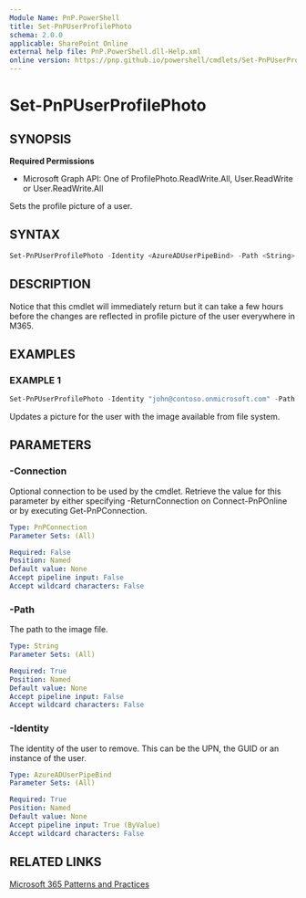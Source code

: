 ```yaml
---
Module Name: PnP.PowerShell
title: Set-PnPUserProfilePhoto
schema: 2.0.0
applicable: SharePoint Online
external help file: PnP.PowerShell.dll-Help.xml
online version: https://pnp.github.io/powershell/cmdlets/Set-PnPUserProfilePhoto.html
---
```

 
# Set-PnPUserProfilePhoto

## SYNOPSIS

**Required Permissions**

  * Microsoft Graph API: One of ProfilePhoto.ReadWrite.All, User.ReadWrite or User.ReadWrite.All

Sets the profile picture of a user.

## SYNTAX

```powershell
Set-PnPUserProfilePhoto -Identity <AzureADUserPipeBind> -Path <String>  [-Connection <PnPConnection>] 
```

## DESCRIPTION
Notice that this cmdlet will immediately return but it can take a few hours before the changes are reflected in profile picture of the user everywhere in M365.

## EXAMPLES

### EXAMPLE 1
```powershell
Set-PnPUserProfilePhoto -Identity "john@contoso.onmicrosoft.com" -Path "c:\myimage.jpg"
```
Updates a picture for the user with the image available from file system.

## PARAMETERS

### -Connection
Optional connection to be used by the cmdlet. Retrieve the value for this parameter by either specifying -ReturnConnection on Connect-PnPOnline or by executing Get-PnPConnection.

```yaml
Type: PnPConnection
Parameter Sets: (All)

Required: False
Position: Named
Default value: None
Accept pipeline input: False
Accept wildcard characters: False
```

### -Path
The path to the image file.

```yaml
Type: String
Parameter Sets: (All)

Required: True
Position: Named
Default value: None
Accept pipeline input: False
Accept wildcard characters: False
```

### -Identity
The identity of the user to remove. This can be the UPN, the GUID or an instance of the user.

```yaml
Type: AzureADUserPipeBind
Parameter Sets: (All)

Required: True
Position: Named
Default value: None
Accept pipeline input: True (ByValue)
Accept wildcard characters: False
```

## RELATED LINKS

[Microsoft 365 Patterns and Practices](https://aka.ms/m365pnp)
